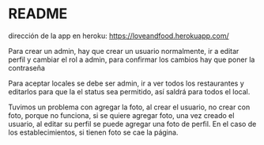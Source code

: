 # README

dirección de la app en heroku: https://loveandfood.herokuapp.com/

Para crear un admin, hay que crear un usuario normalmente, ir a editar perfil y cambiar el rol a admin, para confirmar los cambios
hay que poner la contraseña

Para aceptar locales se debe ser admin, ir a ver todos los restaurantes y editarlos para que la el status sea permitido, así saldrá
para todos el local.

Tuvimos un problema con agregar la foto, al crear el usuario, no crear con foto, porque no funciona, si se quiere agregar foto, una vez creado el usuario, al editar su perfil se puede agregar una foto de perfil. En el caso de los establecimientos, si tienen foto se cae la página.

